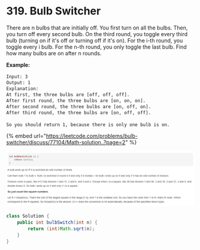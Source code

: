 # 319. Bulb Switcher



There are n bulbs that are initially off. You first turn on all the bulbs. Then, you turn off every second bulb. On the third round, you toggle every third bulb \(turning on if it's off or turning off if it's on\). For the i-th round, you toggle every i bulb. For the n-th round, you only toggle the last bulb. Find how many bulbs are on after n rounds.

**Example:**

```text
Input: 3
Output: 1 
Explanation: 
At first, the three bulbs are [off, off, off].
After first round, the three bulbs are [on, on, on].
After second round, the three bulbs are [on, off, on].
After third round, the three bulbs are [on, off, off]. 

So you should return 1, because there is only one bulb is on.
```

{% embed url="https://leetcode.com/problems/bulb-switcher/discuss/77104/Math-solution..?page=2" %}

![](../.gitbook/assets/image%20%2810%29.png)

```java
class Solution {
    public int bulbSwitch(int n) {
        return (int)Math.sqrt(n);
    }
}
```

